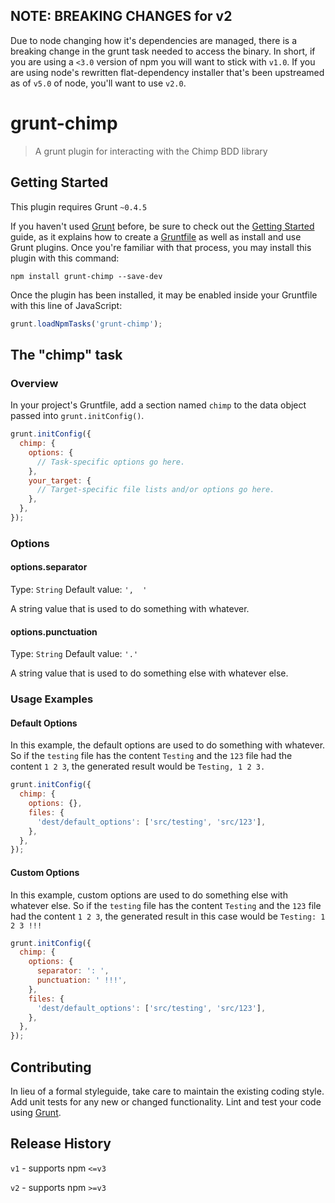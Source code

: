 ## NOTE: BREAKING CHANGES for v2

Due to node changing how it's dependencies are managed, there is a breaking change in the grunt task needed to access the binary. In short, if you are using a `<3.0` version of npm you will want to stick with `v1.0`. If you are using node's rewritten flat-dependency installer that's been upstreamed as of `v5.0` of node, you'll want to use `v2.0`. 

# grunt-chimp

> A grunt plugin for interacting with the Chimp BDD library

## Getting Started
This plugin requires Grunt `~0.4.5`

If you haven't used [Grunt](http://gruntjs.com/) before, be sure to check out the [Getting Started](http://gruntjs.com/getting-started) guide, as it explains how to create a [Gruntfile](http://gruntjs.com/sample-gruntfile) as well as install and use Grunt plugins. Once you're familiar with that process, you may install this plugin with this command:

```shell
npm install grunt-chimp --save-dev
```

Once the plugin has been installed, it may be enabled inside your Gruntfile with this line of JavaScript:

```js
grunt.loadNpmTasks('grunt-chimp');
```

## The "chimp" task

### Overview
In your project's Gruntfile, add a section named `chimp` to the data object passed into `grunt.initConfig()`.

```js
grunt.initConfig({
  chimp: {
    options: {
      // Task-specific options go here.
    },
    your_target: {
      // Target-specific file lists and/or options go here.
    },
  },
});
```

### Options

#### options.separator
Type: `String`
Default value: `',  '`

A string value that is used to do something with whatever.

#### options.punctuation
Type: `String`
Default value: `'.'`

A string value that is used to do something else with whatever else.

### Usage Examples

#### Default Options
In this example, the default options are used to do something with whatever. So if the `testing` file has the content `Testing` and the `123` file had the content `1 2 3`, the generated result would be `Testing, 1 2 3.`

```js
grunt.initConfig({
  chimp: {
    options: {},
    files: {
      'dest/default_options': ['src/testing', 'src/123'],
    },
  },
});
```

#### Custom Options
In this example, custom options are used to do something else with whatever else. So if the `testing` file has the content `Testing` and the `123` file had the content `1 2 3`, the generated result in this case would be `Testing: 1 2 3 !!!`

```js
grunt.initConfig({
  chimp: {
    options: {
      separator: ': ',
      punctuation: ' !!!',
    },
    files: {
      'dest/default_options': ['src/testing', 'src/123'],
    },
  },
});
```

## Contributing
In lieu of a formal styleguide, take care to maintain the existing coding style. Add unit tests for any new or changed functionality. Lint and test your code using [Grunt](http://gruntjs.com/).

## Release History

`v1` - supports npm `<=v3`

`v2` - supports npm `>=v3`
